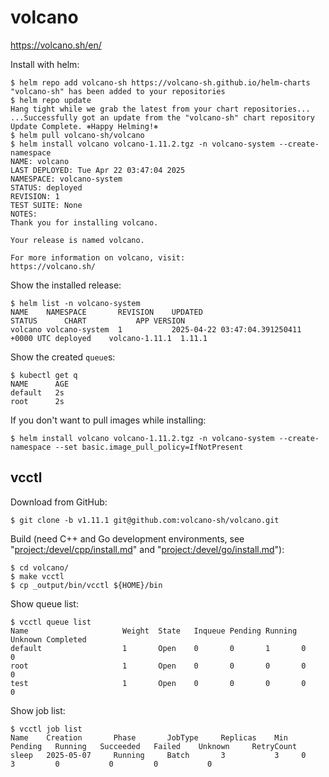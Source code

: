 # volcano

<https://volcano.sh/en/>

Install with helm:

```console
$ helm repo add volcano-sh https://volcano-sh.github.io/helm-charts
"volcano-sh" has been added to your repositories
$ helm repo update
Hang tight while we grab the latest from your chart repositories...
...Successfully got an update from the "volcano-sh" chart repository
Update Complete. ⎈Happy Helming!⎈
$ helm pull volcano-sh/volcano
$ helm install volcano volcano-1.11.2.tgz -n volcano-system --create-namespace
NAME: volcano
LAST DEPLOYED: Tue Apr 22 03:47:04 2025
NAMESPACE: volcano-system
STATUS: deployed
REVISION: 1
TEST SUITE: None
NOTES:
Thank you for installing volcano.

Your release is named volcano.

For more information on volcano, visit:
https://volcano.sh/
```

Show the installed release:

```console
$ helm list -n volcano-system
NAME    NAMESPACE       REVISION    UPDATED                                 STATUS      CHART           APP VERSION
volcano volcano-system  1           2025-04-22 03:47:04.391250411 +0000 UTC deployed    volcano-1.11.1  1.11.1
```

Show the created `queue`s:

```console
$ kubectl get q
NAME      AGE
default   2s
root      2s
```

If you don't want to pull images while installing:

```console
$ helm install volcano volcano-1.11.2.tgz -n volcano-system --create-namespace --set basic.image_pull_policy=IfNotPresent
```

## vcctl

Download from GitHub:

```console
$ git clone -b v1.11.1 git@github.com:volcano-sh/volcano.git
```

Build (need C++ and Go development environments, see "<project:/devel/cpp/install.md>" and "<project:/devel/go/install.md>"):

```console
$ cd volcano/
$ make vcctl
$ cp _output/bin/vcctl ${HOME}/bin
```

Show queue list:

```console
$ vcctl queue list
Name                     Weight  State   Inqueue Pending Running Unknown Completed
default                  1       Open    0       0       1       0       0
root                     1       Open    0       0       0       0       0
test                     1       Open    0       0       0       0       0
```

Show job list:

```console
$ vcctl job list
Name    Creation       Phase       JobType     Replicas    Min   Pending   Running   Succeeded   Failed    Unknown     RetryCount
sleep   2025-05-07     Running     Batch       3           3     0         3         0           0         0           0
```
